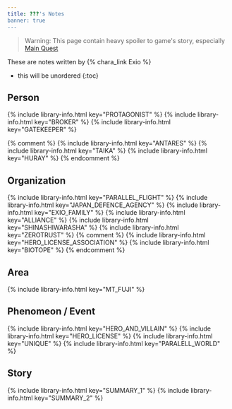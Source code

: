 ```yaml
---
title: ???'s Notes
banner: true
---
```


> Warning: This page contain heavy spoiler to game's story, especially [Main Quest](/main_quests/)

These are notes written by <span class="masked" markdown="0">{% chara_link Exio %}</span>

* this will be unordered
{:toc}

## Person

{% include library-info.html key="PROTAGONIST" %}
{% include library-info.html key="BROKER" %}
{% include library-info.html key="GATEKEEPER" %}

{% comment %}
{% include library-info.html key="ANTARES" %}
{% include library-info.html key="TAIKA" %}
{% include library-info.html key="HURAY" %}
{% endcomment %}

## Organization

{% include library-info.html key="PARALLEL_FLIGHT" %}
{% include library-info.html key="JAPAN_DEFENCE_AGENCY" %}
{% include library-info.html key="EXIO_FAMILY" %}
{% include library-info.html key="ALLIANCE" %}
{% include library-info.html key="SHINASHIWARASHA" %}
{% include library-info.html key="ZEROTRUST" %}
{% comment %}
{% include library-info.html key="HERO_LICENSE_ASSOCIATION" %}
{% include library-info.html key="BIOTOPE" %}
{% endcomment %}

## Area

{% include library-info.html key="MT_FUJI" %}

## Phenomeon / Event

{% include library-info.html key="HERO_AND_VILLAIN" %}
{% include library-info.html key="HERO_LICENSE" %}
{% include library-info.html key="UNIQUE" %}
{% include library-info.html key="PARALELL_WORLD" %}

## Story

{% include library-info.html key="SUMMARY_1" %}
{% include library-info.html key="SUMMARY_2" %}
